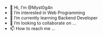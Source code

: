 - 👋 Hi, I’m @Myst0g4n
- 👀 I’m interested in Web Programming
- 🌱 I’m currently learning Backend Developer
- 💞️ I’m looking to collaborate on ...
- 📫 How to reach me ...

<!---
Myst0g4n/Myst0g4n is a ✨ special ✨ repository because its `README.md` (this file) appears on your GitHub profile.
You can click the Preview link to take a look at your changes.
--->
